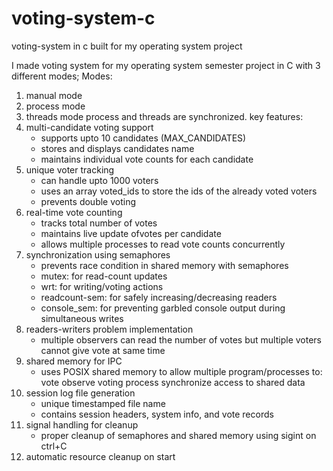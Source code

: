 # voting-system-c
voting-system in c  built for my operating system project 

I made voting system for  my operating system semester project in C with 3 different modes; 
Modes:
1. manual mode
2. process mode
3. threads mode
process and threads are synchronized. 
key features: 
1. multi-candidate voting support
   - supports upto 10 candidates (MAX_CANDIDATES)
   - stores and displays candidates name
   - maintains individual vote counts for each candidate
2. unique voter tracking
   - can handle upto 1000 voters
   - uses an array voted_ids to store the ids of the already voted voters
   - prevents double voting
3. real-time vote counting
   - tracks total number of votes
   - maintains live update ofvotes per candidate
   - allows multiple processes to read vote counts concurrently
4. synchronization using semaphores
   - prevents race condition in shared memory with semaphores
   - mutex: for read-count updates
   - wrt: for writing/voting actions
   - readcount-sem: for safely increasing/decreasing readers
   - console_sem: for preventing garbled console output  during simultaneous writes
5. readers-writers problem implementation
   - multiple observers can read the number of votes but multiple voters cannot give vote at same time
6. shared memory for IPC
   - uses POSIX shared memory to allow multiple program/processes to:
     vote
     observe voting process
     synchronize access to shared data
7. session log file generation
   - unique timestamped file name
   - contains session headers, system info, and vote records
8. signal handling for cleanup
   - proper cleanup of semaphores and shared memory using sigint on ctrl+C
9. automatic resource cleanup on start    
